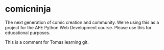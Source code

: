 comicninja
==========

The next generation of comic creation and community.  We're using this as a project for the AFE Python Web Development course.  Please use this for educational purposes.

This is a comment for Tomas learning git.

